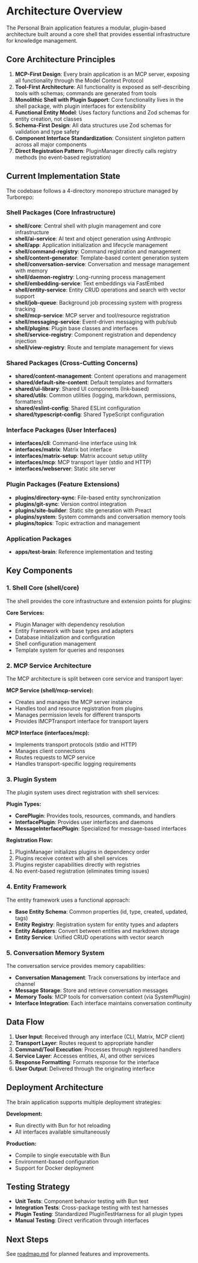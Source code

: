 # Architecture Overview

The Personal Brain application features a modular, plugin-based architecture built around a core shell that provides essential infrastructure for knowledge management.

## Core Architecture Principles

1. **MCP-First Design**: Every brain application is an MCP server, exposing all functionality through the Model Context Protocol
2. **Tool-First Architecture**: All functionality is exposed as self-describing tools with schemas; commands are generated from tools
3. **Monolithic Shell with Plugin Support**: Core functionality lives in the shell package, with plugin interfaces for extensibility
4. **Functional Entity Model**: Uses factory functions and Zod schemas for entity creation, not classes
5. **Schema-First Design**: All data structures use Zod schemas for validation and type safety
6. **Component Interface Standardization**: Consistent singleton pattern across all major components
7. **Direct Registration Pattern**: PluginManager directly calls registry methods (no event-based registration)

## Current Implementation State

The codebase follows a 4-directory monorepo structure managed by Turborepo:

### Shell Packages (Core Infrastructure)

- **shell/core**: Central shell with plugin management and core infrastructure
- **shell/ai-service**: AI text and object generation using Anthropic
- **shell/app**: Application initialization and lifecycle management
- **shell/command-registry**: Command registration and management
- **shell/content-generator**: Template-based content generation system
- **shell/conversation-service**: Conversation and message management with memory
- **shell/daemon-registry**: Long-running process management
- **shell/embedding-service**: Text embeddings via FastEmbed
- **shell/entity-service**: Entity CRUD operations and search with vector support
- **shell/job-queue**: Background job processing system with progress tracking
- **shell/mcp-service**: MCP server and tool/resource registration
- **shell/messaging-service**: Event-driven messaging with pub/sub
- **shell/plugins**: Plugin base classes and interfaces
- **shell/service-registry**: Component registration and dependency injection
- **shell/view-registry**: Route and template management for views

### Shared Packages (Cross-Cutting Concerns)

- **shared/content-management**: Content operations and management
- **shared/default-site-content**: Default templates and formatters
- **shared/ui-library**: Shared UI components (Ink-based)
- **shared/utils**: Common utilities (logging, markdown, permissions, formatters)
- **shared/eslint-config**: Shared ESLint configuration
- **shared/typescript-config**: Shared TypeScript configuration

### Interface Packages (User Interfaces)

- **interfaces/cli**: Command-line interface using Ink
- **interfaces/matrix**: Matrix bot interface
- **interfaces/matrix-setup**: Matrix account setup utility
- **interfaces/mcp**: MCP transport layer (stdio and HTTP)
- **interfaces/webserver**: Static site server

### Plugin Packages (Feature Extensions)

- **plugins/directory-sync**: File-based entity synchronization
- **plugins/git-sync**: Version control integration
- **plugins/site-builder**: Static site generation with Preact
- **plugins/system**: System commands and conversation memory tools
- **plugins/topics**: Topic extraction and management

### Application Packages

- **apps/test-brain**: Reference implementation and testing

## Key Components

### 1. Shell Core (shell/core)

The shell provides the core infrastructure and extension points for plugins:

**Core Services:**
- Plugin Manager with dependency resolution
- Entity Framework with base types and adapters
- Database initialization and configuration
- Shell configuration management
- Template system for queries and responses

### 2. MCP Service Architecture

The MCP architecture is split between core service and transport layer:

**MCP Service (shell/mcp-service):**
- Creates and manages the MCP server instance
- Handles tool and resource registration from plugins
- Manages permission levels for different transports
- Provides IMCPTransport interface for transport layers

**MCP Interface (interfaces/mcp):**
- Implements transport protocols (stdio and HTTP)
- Manages client connections
- Routes requests to MCP service
- Handles transport-specific logging requirements

### 3. Plugin System

The plugin system uses direct registration with shell services:

**Plugin Types:**
- **CorePlugin**: Provides tools, resources, commands, and handlers
- **InterfacePlugin**: Provides user interfaces and daemons
- **MessageInterfacePlugin**: Specialized for message-based interfaces

**Registration Flow:**
1. PluginManager initializes plugins in dependency order
2. Plugins receive context with all shell services
3. Plugins register capabilities directly with registries
4. No event-based registration (eliminates timing issues)

### 4. Entity Framework

The entity framework uses a functional approach:

- **Base Entity Schema**: Common properties (id, type, created, updated, tags)
- **Entity Registry**: Registration system for entity types and adapters
- **Entity Adapters**: Convert between entities and markdown storage
- **Entity Service**: Unified CRUD operations with vector search

### 5. Conversation Memory System

The conversation service provides memory capabilities:

- **Conversation Management**: Track conversations by interface and channel
- **Message Storage**: Store and retrieve conversation messages
- **Memory Tools**: MCP tools for conversation context (via SystemPlugin)
- **Interface Integration**: Each interface maintains conversation continuity

## Data Flow

1. **User Input**: Received through any interface (CLI, Matrix, MCP client)
2. **Transport Layer**: Routes request to appropriate handler
3. **Command/Tool Execution**: Processes through registered handlers
4. **Service Layer**: Accesses entities, AI, and other services
5. **Response Formatting**: Formats response for the interface
6. **User Output**: Delivered through the originating interface

## Deployment Architecture

The brain application supports multiple deployment strategies:

**Development:**
- Run directly with Bun for hot reloading
- All interfaces available simultaneously

**Production:**
- Compile to single executable with Bun
- Environment-based configuration
- Support for Docker deployment

## Testing Strategy

- **Unit Tests**: Component behavior testing with Bun test
- **Integration Tests**: Cross-package testing with test harnesses
- **Plugin Testing**: Standardized PluginTestHarness for all plugin types
- **Manual Testing**: Direct verification through interfaces

## Next Steps

See [roadmap.md](./roadmap.md) for planned features and improvements.